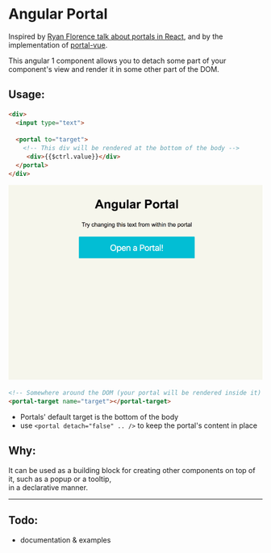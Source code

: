 # Angular Portal

Inspired by [Ryan Florence talk about portals in React](https://youtu.be/z5e7kWSHWTg?t=15m21s),
and by the implementation of [portal-vue](https://github.com/LinusBorg/portal-vue).

This angular 1 component allows you to detach some part of your component's view and render it in some other part of the DOM.

## Usage:

```html
<div>
  <input type="text">

  <portal to="target">
    <!-- This div will be rendered at the bottom of the body -->
     <div>{{$ctrl.value}}</div>
  </portal>
</div>
```

<img src="./showoff.gif">



```html
<!-- Somewhere around the DOM (your portal will be rendered inside it) -->
<portal-target name="target"></portal-target>
```

- Portals' default target is the bottom of the body
- use `<portal detach="false" .. />` to keep the portal's content in place

## Why:
It can be used as a building block for creating other components on top of it, such as a popup or a tooltip,
<br> in a declarative manner.




---
## Todo:
- documentation & examples
